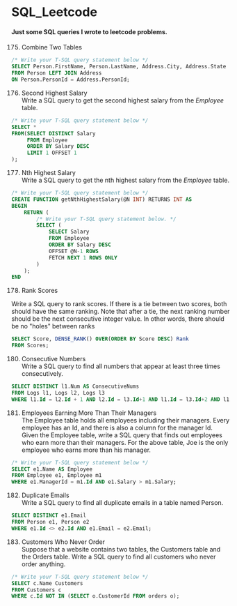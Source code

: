 # SQL_Leetcode
#### Just some SQL queries I wrote to leetcode problems.

175. Combine Two Tables
```sql
/* Write your T-SQL query statement below */
SELECT Person.FirstName, Person.LastName, Address.City, Address.State
FROM Person LEFT JOIN Address 
ON Person.PersonId = Address.PersonId;
```

176. Second Highest Salary  
Write a SQL query to get the second highest salary from the *Employee* table.
```sql
/* Write your T-SQL query statement below */
SELECT *
FROM(SELECT DISTINCT Salary
     FROM Employee 
     ORDER BY Salary DESC
     LIMIT 1 OFFSET 1
);
```

177. Nth Highest Salary  
Write a SQL query to get the nth highest salary from the *Employee* table.
```sql
/* Write your T-SQL query statement below */
CREATE FUNCTION getNthHighestSalary(@N INT) RETURNS INT AS
BEGIN
    RETURN (
        /* Write your T-SQL query statement below. */
        SELECT (
            SELECT Salary 
            FROM Employee
            ORDER BY Salary DESC
            OFFSET @N-1 ROWS
            FETCH NEXT 1 ROWS ONLY
        )
    );
END
```

178. Rank Scores  

Write a SQL query to rank scores. If there is a tie between two scores, both should have the same ranking. Note that after a tie, the next ranking number should be the next consecutive integer value. In other words, there should be no "holes" between ranks
```sql
SELECT Score, DENSE_RANK() OVER(ORDER BY Score DESC) Rank
FROM Scores;
```

180. Consecutive Numbers  
Write a SQL query to find all numbers that appear at least three times consecutively.
```sql
SELECT DISTINCT l1.Num AS ConsecutiveNums
FROM Logs l1, Logs l2, Logs l3
WHERE l1.Id = l2.Id + 1 AND l2.Id = l3.Id+1 AND l1.Id = l3.Id+2 AND l1.Num = l2.Num AND l1.Num = l3.Num AND l2.Num = l3.Num;
```

181. Employees Earning More Than Their Managers  
The Employee table holds all employees including their managers. Every employee has an Id, and there is also a column for the manager Id.
Given the Employee table, write a SQL query that finds out employees who earn more than their managers. For the above table, Joe is the only employee who earns more than his manager.
```sql
/* Write your T-SQL query statement below */
SELECT e1.Name AS Employee
FROM Employee e1, Employee m1
WHERE e1.ManagerId = m1.Id AND e1.Salary > m1.Salary;
```

182. Duplicate Emails  
Write a SQL query to find all duplicate emails in a table named Person.
```sql
SELECT DISTINCT e1.Email
FROM Person e1, Person e2
WHERE e1.Id <> e2.Id AND e1.Email = e2.Email;
```

183. Customers Who Never Order  
Suppose that a website contains two tables, the Customers table and the Orders table. Write a SQL query to find all customers who never order anything.
```sql
/* Write your T-SQL query statement below */
SELECT c.Name Customers
FROM Customers c
WHERE c.Id NOT IN (SELECT o.CustomerId FROM orders o);
```


